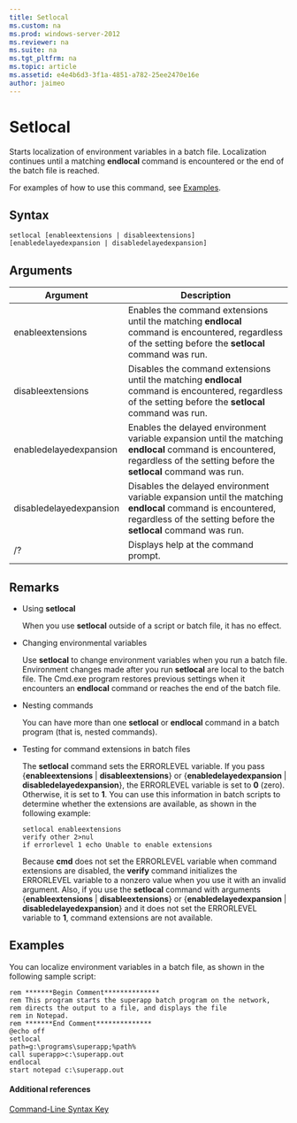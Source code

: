 ```yaml
---
title: Setlocal
ms.custom: na
ms.prod: windows-server-2012
ms.reviewer: na
ms.suite: na
ms.tgt_pltfrm: na
ms.topic: article
ms.assetid: e4e4b6d3-3f1a-4851-a782-25ee2470e16e
author: jaimeo
---
```

# Setlocal
Starts localization of environment variables in a batch file. Localization continues until a matching **endlocal** command is encountered or the end of the batch file is reached.  
  
For examples of how to use this command, see [Examples](#BKMK_examples).  
  
## Syntax  
  
```  
setlocal [enableextensions | disableextensions] [enabledelayedexpansion | disabledelayedexpansion]  
```  
  
## Arguments  
  
|Argument|Description|  
|------------|---------------|  
|enableextensions|Enables the command extensions until the matching **endlocal** command is encountered, regardless of the setting before the **setlocal** command was run.|  
|disableextensions|Disables the command extensions until the matching **endlocal** command is encountered, regardless of the setting before the **setlocal** command was run.|  
|enabledelayedexpansion|Enables the delayed environment variable expansion until the matching **endlocal** command is encountered, regardless of the setting before the **setlocal** command was run.|  
|disabledelayedexpansion|Disables the delayed environment variable expansion until the matching **endlocal** command is encountered, regardless of the setting before the **setlocal** command was run.|  
|/?|Displays help at the command prompt.|  
  
## Remarks  
  
-   Using **setlocal**  
  
    When you use **setlocal** outside of a script or batch file, it has no effect.  
  
-   Changing environmental variables  
  
    Use **setlocal** to change environment variables when you run a batch file. Environment changes made after you run **setlocal** are local to the batch file. The Cmd.exe program restores previous settings when it encounters an **endlocal** command or reaches the end of the batch file.  
  
-   Nesting commands  
  
    You can have more than one **setlocal** or **endlocal** command in a batch program (that is, nested commands).  
  
-   Testing for command extensions in batch files  
  
    The **setlocal** command sets the ERRORLEVEL variable. If you pass {**enableextensions** | **disableextensions**} or {**enabledelayedexpansion** | **disabledelayedexpansion**}, the ERRORLEVEL variable is set to **0** (zero). Otherwise, it is set to **1**. You can use this information in batch scripts to determine whether the extensions are available, as shown in the following example:  
  
    ```  
    setlocal enableextensions  
    verify other 2>nul  
    if errorlevel 1 echo Unable to enable extensions  
    ```  
  
    Because **cmd** does not set the ERRORLEVEL variable when command extensions are disabled, the **verify** command initializes the ERRORLEVEL variable to a nonzero value when you use it with an invalid argument. Also, if you use the **setlocal** command with arguments {**enableextensions** | **disableextensions**} or {**enabledelayedexpansion** | **disabledelayedexpansion**} and it does not set the ERRORLEVEL variable to **1**, command extensions are not available.  
  
## <a name="BKMK_examples"></a>Examples  
You can localize environment variables in a batch file, as shown in the following sample script:  
  
```  
rem *******Begin Comment**************  
rem This program starts the superapp batch program on the network,  
rem directs the output to a file, and displays the file  
rem in Notepad.  
rem *******End Comment**************  
@echo off  
setlocal  
path=g:\programs\superapp;%path%  
call superapp>c:\superapp.out  
endlocal  
start notepad c:\superapp.out  
```  
  
#### Additional references  
[Command-Line Syntax Key](Command-Line-Syntax-Key.md)  
  

